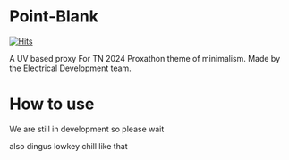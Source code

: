 # Point-Blank
[![Hits](https://hits.seeyoufarm.com/api/count/incr/badge.svg?url=https%3A%2F%2Fgithub.com%2Felectrical-development%2Fpoint-blank&count_bg=%2379C83D&title_bg=%23555555&icon=&icon_color=%23E7E7E7&title=hits&edge_flat=false)](https://hits.seeyoufarm.com)

A UV based proxy For TN 2024 Proxathon theme of minimalism. Made by the Electrical Development team.

# How to use

We are still in development so please wait






also dingus lowkey chill like that
